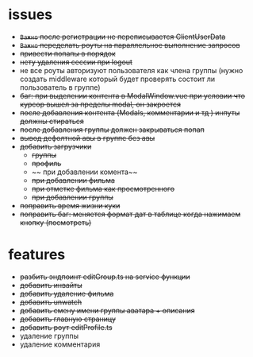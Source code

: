 # issues

- ~~`Важно` после регистрации не переписывается ClientUserData~~
- ~~`Важно` переделать роуты на параллельное выполнение запросов~~
- ~~привести попапы в порядок~~
- ~~нету удаления сессии при logout~~
- не все роуты авторизуют пользователя как члена группы (нужно создать middleware который будет проверять состоит ли пользователь в группе)
- ~~баг: при выделении контента в ModalWindow.vue при условии что курсор вышел за пределы modal, он закроется~~
- ~~после добавления контента (Modals, комментарии и тд ) инпуты должны стираться~~
- ~~после добавления группы должен закрываться попап~~
- ~~вывод дефолтной авы в группе без авы~~
- ~~добавить загрузчики~~
  - ~~группы~~
  - ~~профиль~~
  - ~~ при добавлении комента~~
  - ~~при добавлении фильма~~
  - ~~при отметке фильма как просмотренного~~
  - ~~при добавлении группы~~
- ~~поправить время жизни куки~~
- ~~поправить баг: меняется формат дат в таблице когда нажимаем кнопку (посмотреть)~~

# features

- ~~разбить эндпоинт editGroup.ts на service функции~~
- ~~добавить инвайты~~
- ~~добавить удаление фильма~~
- ~~добавить unwatch~~
- ~~добавить смену имени группы аватара + описания~~
- ~~добавить главную страницу~~
- ~~добавить роут editProfile.ts~~
- удаление группы
- удаление комментария
